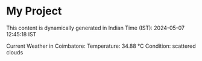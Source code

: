 # My Project

This content is dynamically generated in Indian Time (IST): 2024-05-07 12:45:18 IST


Current Weather in Coimbatore:
Temperature: 34.88 °C
Condition: scattered clouds
